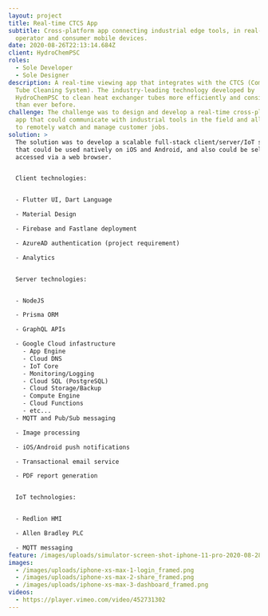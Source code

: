 ```yaml
---
layout: project
title: Real-time CTCS App
subtitle: Cross-platform app connecting industrial edge tools, in real-time, to
  operator and consumer mobile devices.
date: 2020-08-26T22:13:14.684Z
client: HydroChemPSC
roles:
  - Sole Developer
  - Sole Designer
description: A real-time viewing app that integrates with the CTCS (Computerized
  Tube Cleaning System). The industry-leading technology developed by
  HydroChemPSC to clean heat exchanger tubes more efficiently and consistently
  than ever before.
challenge: The challenge was to design and develop a real-time cross-platform
  app that could communicate with industrial tools in the field and allow users
  to remotely watch and manage customer jobs.
solution: >
  The solution was to develop a scalable full-stack client/server/IoT system
  that could be used natively on iOS and Android, and also could be selectively
  accessed via a web browser.


  Client technologies:


  - Flutter UI, Dart Language

  - Material Design

  - Firebase and Fastlane deployment

  - AzureAD authentication (project requirement)

  - Analytics


  Server technologies:


  - NodeJS

  - Prisma ORM

  - GraphQL APIs

  - Google Cloud infastructure
    - App Engine
    - Cloud DNS
    - IoT Core
    - Monitoring/Logging
    - Cloud SQL (PostgreSQL)
    - Cloud Storage/Backup
    - Compute Engine
    - Cloud Functions
    - etc...
  - MQTT and Pub/Sub messaging

  - Image processing

  - iOS/Android push notifications

  - Transactional email service

  - PDF report generation


  IoT technologies:


  - Redlion HMI

  - Allen Bradley PLC

  - MQTT messaging 
feature: /images/uploads/simulator-screen-shot-iphone-11-pro-2020-08-28-at-18.22.41.png
images:
  - /images/uploads/iphone-xs-max-1-login_framed.png
  - /images/uploads/iphone-xs-max-2-share_framed.png
  - /images/uploads/iphone-xs-max-3-dashboard_framed.png
videos:
  - https://player.vimeo.com/video/452731302
---
```

